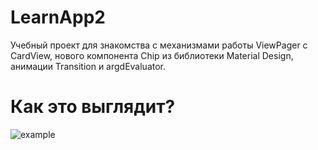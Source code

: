# LearnApp2
Учебный проект для знакомства c механизмами работы ViewPager c CardView, нового компонента Chip из библиотеки Material Design, анимации Transition и argdEvaluator. 
# Как это выглядит?
![example](https://github.com/developer-kaczmarek/LearnApp2/blob/master/example.gif)
